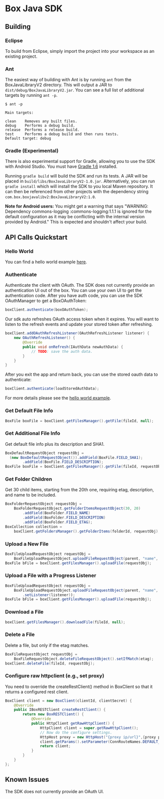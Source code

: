 Box Java SDK
=============

Building
--------

### Eclipse

To build from Eclipse, simply import the project into your workspace
as an existing project.

### Ant

The easiest way of building with Ant is by running `ant` from the
BoxJavaLibraryV2 directory. This will output a JAR to
`dist/debug/BoxJavaLibraryV2.jar`. You can see a full list of additional targets
by running `ant -p`.

	$ ant -p

	Main targets:

	clean    Removes any built files.
	debug    Performs a debug build.
	release  Performs a release build.
	test     Performs a debug build and then runs tests.
	Default target: debug

### Gradle (Experimental)

There is also experimental support for Gradle, allowing you to use the SDK with
Android Studio. You must have [Gradle 1.6](http://www.gradle.org/downloads)
installed.

Running `gradle build` will build the SDK and run its tests. A JAR will be
placed in `build/libs/BoxJavaLibraryV2-1.0.jar`. Alternatively, you can run
`gradle install` which will install the SDK to you local Maven repository. It
can then be referenced from other projects with the dependency string
`com.box.boxjavalibv2:BoxJavaLibraryV2:1.0`.

**Note for Android users:** You might get a warning that says "WARNING:
Dependency commons-logging :commons-logging:1.1.1 is ignored for the default
configuration as it may be conflicting with the internal version provided by
Android." This is expected and shouldn't affect your build.

API Calls Quickstart
--------------------

### Hello World

You can find a hello world example [here][hello-world].

### Authenticate

Authenticate the client with OAuth. The SDK does not currently provide an
authentication UI out of the box.  You can use your own UI to get the
authentication code. After you have auth code, you can use the SDK OAuthManager
to get a BoxOAuthToken:

```java
boxClient.authenticate(boxOAuthToken);
```

Our sdk auto refreshes OAuth access token when it expires. You will want to listen to the refresh events and update your stored token after refreshing.
```java
boxClient.addOAuthRefreshListener(OAuthRefreshListener listener) {
    new OAuthRefreshListener() {
        @Override
        public void onRefresh(IAuthData newAuthData) {
            // TODO: save the auth data.
        }						       
    }
}
```

After you exit the app and return back, you can use the stored oauth data to authenticate:
```java
boxClient.authenticate(loadStoredAuthData);
``` 


For more details please see the [hello world example][hello-world].

### Get Default File Info

```java
BoxFile boxFile = boxClient.getFilesManager().getFile(fileId, null);
```

### Get Additional File Info

Get default file info plus its description and SHA1.

```java
BoxDefaultRequestObject requestObj =
  (new BoxDefaultRequestObject()).addField(BoxFile.FIELD_SHA1);
		.addField(BoxFile.FIELD_DESCRIPTION);
BoxFile boxFile = boxClient.getFilesManager().getFile(fileId, requestObj);
```

### Get Folder Children

Get 30 child items, starting from the 20th one, requiring etag, description, and
name to be included.

```java
BoxFolderRequestObject requestObj = 
	BoxFolderRequestObject.getFolderItemsRequestObject(30, 20)
		.addField(BoxFolder.FIELD_NAME)
		.addField(BoxFolder.FIELD_DESCRIPTION)
		.addField(BoxFolder.FIELD_ETAG);
BoxCollection collection = 
	boxClient.getFoldersManager().getFolderItems(folderId, requestObj);
```

### Upload a New File

```java
BoxFileUploadRequestObject requestObj = 
	BoxFileUploadRequestObject.uploadFileRequestObject(parent, "name", file);
BoxFile bFile = boxClient.getFilesManager().uploadFile(requestObj);
```

### Upload a File with a Progress Listener

```java
BoxFileUploadRequestObject requestObj = 
	BoxFileUploadRequestObject.uploadFileRequestObject(parent, "name", file)
		.setListener(listener));
BoxFile bFile = boxClient.getFilesManager().uploadFile(requestObj);
```

### Download a File

```java
boxClient.getFilesManager().downloadFile(fileId, null);
```

### Delete a File

Delete a file, but only if the etag matches.

```java
BoxFileRequestObject requestObj =
	BoxFileRequestObject.deleteFileRequestObject().setIfMatch(etag);
boxClient.deleteFile(fileId, requestObj);
```

### Configure raw httpclient (e.g., set proxy)
You need to override the createRestClient() method in BoxClient so that it returns a configured rest client.
```java
BoxClient client = new BoxClient(clientId, clientSecret) {
    @Override
    public IBoxRESTClient createRestClient() {
        return new BoxRESTClient() {
            @Override
            public HttpClient getRawHttpClient() {
                HttpClient client = super.getRawHttpClient();
                // Now do the configure settings.
                HttpHost proxy = new HttpHost("{proxy ip/url}",{proxy port}, "{proxy scheme, e.g. http}";
                client.getParams().setParameter(ConnRouteNames.DEFAULT_PROXY, proxy);
                return client; 
            }
        }
    }
};

```


Known Issues
------------
The SDK does not currently provide an OAuth UI.

[hello-world]: https://github.com/box/box-java-sdk-private/wiki/HelloWorld
